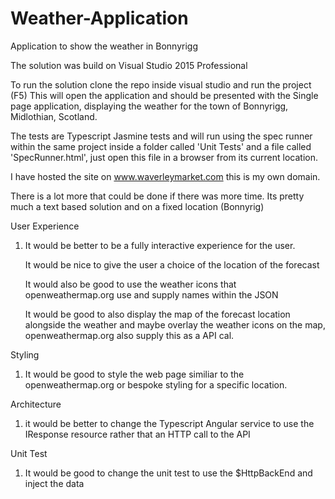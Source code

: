 # Weather-Application
Application to show the weather in Bonnyrigg

The solution was build on Visual Studio 2015 Professional

To run the solution clone the repo inside visual studio and run the project (F5)
This will open the application and should be presented with the Single page application, displaying
the weather for the town of Bonnyrigg, Midlothian, Scotland.

The tests are Typescript Jasmine tests and will run using the spec runner within the same project inside a folder 
called 'Unit Tests' and a file called 'SpecRunner.html', just open this file in a browser from its current location.

I have hosted the site on www.waverleymarket.com this is my own domain.

There is a lot more that could be done if there was more time. Its pretty much a text based solution and on a fixed location (Bonnyrig)

User Experience
1. It would be better to be a fully interactive experience for the user.

      It would be nice to give the user a choice of the location of the forecast
      
      It would also be good to use the weather icons that openweathermap.org use and supply names within the JSON
      
      It would be good to also display the map of the forecast location alongside the weather and maybe overlay the weather icons on the map, openweathermap.org also supply this as a API cal.

Styling
1. It would be good to style the web page similiar to the openweathermap.org or bespoke styling for a specific location.

Architecture
1. it would be better to change the Typescript Angular service to use the IResponse resource rather that an HTTP call to the API

Unit Test
1. It would be good to change the unit test to use the $HttpBackEnd and inject the data






